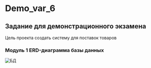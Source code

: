 # Demo_var_6
## Задание  для демонстрационного экзамена
Цель проекта создать систему для поставок товаров
### Модуль 1 ERD-диаграмма базы данных

![БД](https://github.com/lekabot/Demo_var_6/assets/75094158/a249a7de-bf98-4ff3-a3a2-cbf2ad351005)
